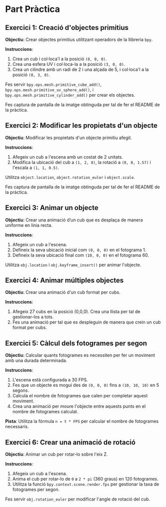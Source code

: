 # Part Pràctica

## Exercici 1: Creació d'objectes primitius

**Objectiu**: Crear objectes primitius utilitzant operadors de la llibreria `bpy`.

**Instruccions**:

1. Crea un cub i col·loca'l a la posició `(0, 0, 0)`.
2. Crea una esfera UV i col·loca-la a la posició `(3, 0, 0)`.
3. Crea un cilindre amb un radi de 2 i una alçada de 5, i col·loca'l a la posició `(0, 3, 0)`.

Fes servir `bpy.ops.mesh.primitive_cube_add()`, `bpy.ops.mesh.primitive_uv_sphere_add()`, i `bpy.ops.mesh.primitive_cylinder_add()` per crear els objectes.

Fes captura de pantalla de la imatge obtinguda per tal de fer el README de la pràctica.

## Exercici 2: Modificar les propietats d'un objecte

**Objectiu**: Modificar les propietats d'un objecte primitiu afegit.

**Instruccions**:

1. Afegeix un cub a l'escena amb un costat de 2 unitats.
2. Modifica la ubicació del cub a `(1, 2, 0)`, la rotació a `(0, 0, 1.57)` i l'escala a `(1, 1, 0.5)`.

Utilitza `object.location`, `object.rotation_euler` i `object.scale`.

Fes captura de pantalla de la imatge obtinguda per tal de fer el README de la pràctica.

## Exercici 3: Animar un objecte

**Objectiu**: Crear una animació d’un cub que es desplaça de manera uniforme en línia recta.

**Instruccions**:

1. Afegeix un cub a l'escena.
2. Defineix la seva ubicació inicial com `(0, 0, 0)` en el fotograma 1.
3. Defineix la seva ubicació final com `(10, 0, 0)` en el fotograma 60.

Utilitza `obj.location` i `obj.keyframe_insert()` per animar l'objecte.

## Exercici 4: Animar múltiples objectes

**Objectiu**: Crear una animació d'un cub format per cubs.

**Instruccions**:

1. Afegeix 27 cubs en la posició (0,0,0). Crea una llista per tal de gestionar-los a tots.
2. Fes una animació per tal que es despleguin de manera que crein un cub format per cubs.

## Exercici 5: Càlcul dels fotogrames per segon

**Objectiu**: Calcular quants fotogrames es necessiten per fer un moviment amb una durada determinada.

**Instruccions**:

1. L'escena està configurada a 30 FPS.
2. Fes que un objecte es mogui des de `(0, 0, 0)` fins a `(10, 10, 10)` en 5 segons.
3. Calcula el nombre de fotogrames que calen per completar aquest moviment.
4. Crea una animació per moure l'objecte entre aquests punts en el nombre de fotogrames calculat.

**Pista**: Utilitza la fórmula `n = t * FPS` per calcular el nombre de fotogrames necessaris.

## Exercici 6: Crear una animació de rotació

**Objectiu**: Animar un cub per rotar-lo sobre l'eix Z.

**Instruccions**:

1. Afegeix un cub a l'escena.
2. Anima el cub per rotar-lo de `0` a `2 * pi` (360 graus) en 120 fotogrames.
3. Utilitza la funció `bpy.context.scene.render.fps` per gestionar la taxa de fotogrames per segon.

Fes servir `obj.rotation_euler` per modificar l'angle de rotació del cub.

